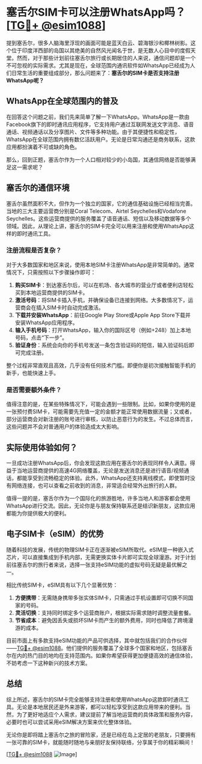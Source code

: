 # 塞舌尔SIM卡可以注册WhatsApp吗？[[TG💪+ @esim1088](https://t.me/s/esim1088)]

提到塞舌尔，很多人脑海里浮现的画面可能是蓝天白云、碧海银沙和椰林树影。这个位于印度洋西部的岛国以其绝美的自然风光闻名于世，是无数人心目中的度假天堂。然而，对于那些计划前往塞舌尔旅行或长期居住的人来说，通信问题却是一个不可忽视的实际需求。尤其是现在，全球范围内通讯软件如WhatsApp已经成为人们日常生活的重要组成部分，那么问题来了：**塞舌尔的SIM卡是否支持注册WhatsApp呢？**

## WhatsApp在全球范围内的普及

在回答这个问题之前，我们先来简单了解一下WhatsApp。WhatsApp是一款由Facebook旗下的即时通讯应用程序，它支持用户通过互联网发送文字消息、语音通话、视频通话以及分享图片、文件等多种功能。由于其便捷性和稳定性，WhatsApp在全球范围内拥有数亿活跃用户。无论是日常沟通还是商务联系，这款应用都扮演着不可或缺的角色。

那么，回到正题，塞舌尔作为一个人口相对较少的小岛国，其通信网络是否能够满足这一需求呢？

## 塞舌尔的通信环境

塞舌尔虽然面积不大，但作为一个独立的国家，它的通信基础设施已经相当完善。当地的三大主要运营商分别是Coral Telecom、Airtel Seychelles和Vodafone Seychelles。这些运营商提供的服务覆盖了语音通话、短信以及移动数据等多个领域。因此，从理论上讲，塞舌尔的SIM卡完全可以用来注册和使用WhatsApp这样的即时通讯工具。

### 注册流程是否复杂？

对于大多数国家和地区来说，使用本地SIM卡注册WhatsApp是非常简单的。通常情况下，只需按照以下步骤操作即可：

1. **购买SIM卡**：到达塞舌尔后，可以在机场、各大城市的营业厅或者便利店轻松买到本地运营商提供的SIM卡。
2. **激活号码**：将SIM卡插入手机，并确保设备已连接到网络。大多数情况下，运营商会在插入SIM卡时自动完成激活。
3. **下载并安装WhatsApp**：前往Google Play Store或Apple App Store下载并安装WhatsApp应用程序。
4. **输入手机号码**：打开WhatsApp，输入你的国际区号（例如+248）加上本地号码，点击“下一步”。
5. **验证身份**：系统会向你的手机号发送一条包含验证码的短信，输入验证码后即可完成注册。

整个过程非常直观且高效，几乎没有任何技术门槛。即便你是初次接触智能手机的新手，也能快速上手。

### 是否需要额外条件？

值得注意的是，在某些特殊情况下，可能会遇到一些限制。比如，如果你使用的是一张预付费SIM卡，可能需要先充值一定的金额才能正常使用数据流量；又或者，部分运营商会对新注册的账号进行审核，以防止恶意行为的发生。不过总体而言，这些问题并不会对普通用户的体验造成太大影响。

## 实际使用体验如何？

一旦成功注册WhatsApp后，你会发现这款应用在塞舌尔的表现同样令人满意。得益于当地运营商提供的高速4G网络覆盖，无论是发送消息还是进行语音/视频通话，都能享受到流畅稳定的体验。此外，WhatsApp还支持离线模式，即使暂时没有网络连接，也可以查看之前收到的消息，非常适合经常外出旅行的人群。

值得一提的是，塞舌尔作为一个国际化的旅游胜地，许多当地人和游客都会使用WhatsApp进行交流。因此，无论你是与朋友保持联系还是结识新朋友，这款应用都能为你提供极大的便利。

## 电子SIM卡（eSIM）的优势

随着科技的发展，传统的物理SIM卡正在逐渐被eSIM所取代。eSIM是一种嵌入式芯片，可以直接集成到手机内部，无需更换实体卡片即可实现全球漫游。对于计划前往塞舌尔的旅行者来说，选择一张支持eSIM功能的虚拟号码无疑是最优解之一。

相比传统SIM卡，eSIM具有以下几个显著优势：

1. **方便携带**：无需随身携带多张实体SIM卡，只需通过手机设置即可切换不同国家的号码。
2. **灵活切换**：支持同时绑定多个运营商账户，根据实际需求随时调整流量套餐。
3. **节省成本**：避免因丢失或损坏SIM卡而产生的额外费用，同时也降低了跨境漫游的成本。

目前市面上有多款支持eSIM功能的产品可供选择，其中就包括我们的合作伙伴——[TG💪+ @esim1088](https://t.me/s/esim1088)。他们提供的服务覆盖了全球多个国家和地区，包括塞舌尔在内的热门目的地均在支持范围内。如果你希望获得更加便捷高效的通信体验，不妨考虑一下这种新兴的技术方案。

## 总结

综上所述，塞舌尔的SIM卡完全能够支持注册和使用WhatsApp这款即时通讯工具。无论是本地居民还是外来游客，都可以轻松享受到这款应用带来的便利。当然，为了更好地适应个人需求，建议提前了解当地运营商的具体政策和服务内容，必要时也可以尝试采用eSIM解决方案来优化整体体验。

无论你是即将踏上塞舌尔之旅的冒险家，还是已经在岛上定居的老朋友，只要拥有一张可靠的SIM卡，就能随时随地与亲朋好友保持联络，分享属于你的精彩瞬间！

[[TG💪+ @esim1088](https://t.me/s/esim1088) ![Image](https://i.postimg.cc/4NQfJmqS/Snipaste-2025-05-13-00-14-12.png)]
